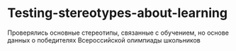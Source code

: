# Testing-stereotypes-about-learning
Проверялись основные стереотипы, связанные с обучением, но основе данных о победителях Всероссийской олимпиады школьников
